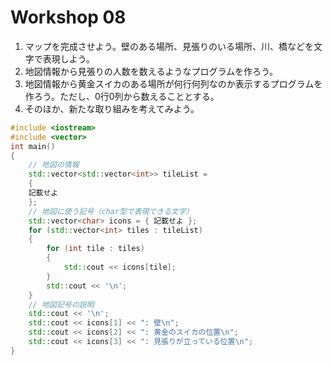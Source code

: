 # Workshop 08

1. マップを完成させよう。壁のある場所、見張りのいる場所、川、橋などを文字で表現しよう。
2. 地図情報から見張りの人数を数えるようなプログラムを作ろう。
3. 地図情報から黄金スイカのある場所が何行何列なのか表示するプログラムを作ろう。ただし、0行0列から数えることとする。
4. そのほか、新たな取り組みを考えてみよう。

```C++
#include <iostream>
#include <vector>
int main()
{
    // 地図の情報
    std::vector<std::vector<int>> tileList =
    {
    記載せよ
    };
    // 地図に使う記号（char型で表現できる文字）
    std::vector<char> icons = { 記載せよ };
    for (std::vector<int> tiles : tileList)
    {
        for (int tile : tiles)
        {
            std::cout << icons[tile];
        }
        std::cout << '\n';
    }
    // 地図記号の説明
    std::cout << '\n';
    std::cout << icons[1] << ": 壁\n";
    std::cout << icons[2] << ": 黄金のスイカの位置\n";
    std::cout << icons[3] << ": 見張りが立っている位置\n";
}
```